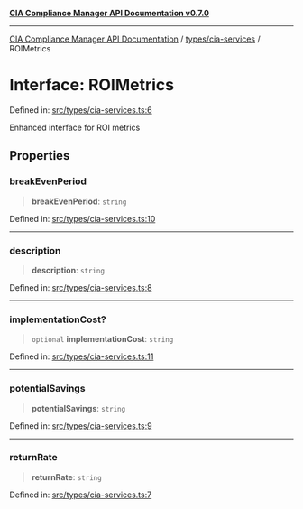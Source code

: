 [**CIA Compliance Manager API Documentation v0.7.0**](../../../README.md)

***

[CIA Compliance Manager API Documentation](../../../modules.md) / [types/cia-services](../README.md) / ROIMetrics

# Interface: ROIMetrics

Defined in: [src/types/cia-services.ts:6](https://github.com/Hack23/cia-compliance-manager/blob/a904e43458f81faf7066f9da9fc149cc9f6e236d/src/types/cia-services.ts#L6)

Enhanced interface for ROI metrics

## Properties

### breakEvenPeriod

> **breakEvenPeriod**: `string`

Defined in: [src/types/cia-services.ts:10](https://github.com/Hack23/cia-compliance-manager/blob/a904e43458f81faf7066f9da9fc149cc9f6e236d/src/types/cia-services.ts#L10)

***

### description

> **description**: `string`

Defined in: [src/types/cia-services.ts:8](https://github.com/Hack23/cia-compliance-manager/blob/a904e43458f81faf7066f9da9fc149cc9f6e236d/src/types/cia-services.ts#L8)

***

### implementationCost?

> `optional` **implementationCost**: `string`

Defined in: [src/types/cia-services.ts:11](https://github.com/Hack23/cia-compliance-manager/blob/a904e43458f81faf7066f9da9fc149cc9f6e236d/src/types/cia-services.ts#L11)

***

### potentialSavings

> **potentialSavings**: `string`

Defined in: [src/types/cia-services.ts:9](https://github.com/Hack23/cia-compliance-manager/blob/a904e43458f81faf7066f9da9fc149cc9f6e236d/src/types/cia-services.ts#L9)

***

### returnRate

> **returnRate**: `string`

Defined in: [src/types/cia-services.ts:7](https://github.com/Hack23/cia-compliance-manager/blob/a904e43458f81faf7066f9da9fc149cc9f6e236d/src/types/cia-services.ts#L7)
